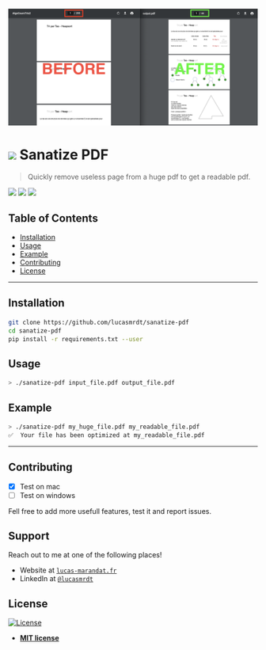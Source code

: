 ![](./assets/preview.png)

# ![](https://img.shields.io/badge/status-beta-orange) Sanatize PDF

> Quickly remove useless page from a huge pdf to get a readable pdf.

![](https://img.shields.io/badge/linux-OK-green) ![](https://img.shields.io/badge/mac-OK-green) ![](https://img.shields.io/badge/windows-not_tested-orange)

## Table of Contents

- [Installation](#installation)
- [Usage](#usage)
- [Example](#example)
- [Contributing](#contributing)
- [License](#license)

---

## Installation

```bash
git clone https://github.com/lucasmrdt/sanatize-pdf
cd sanatize-pdf
pip install -r requirements.txt --user
```

## Usage

```bash
> ./sanatize-pdf input_file.pdf output_file.pdf
```

## Example

```bash
> ./sanatize-pdf my_huge_file.pdf my_readable_file.pdf
✅  Your file has been optimized at my_readable_file.pdf
```

---

## Contributing

- [x] Test on mac
- [ ] Test on windows

Fell free to add more usefull features, test it and report issues.

## Support

Reach out to me at one of the following places!

- Website at <a href="https://lucas-marandat.fr" target="_blank">`lucas-marandat.fr`</a>
- LinkedIn at <a href="https://www.linkedin.com/in/lucasmrdt/" target="_blank">`@lucasmrdt`</a>

## License

[![License](https://img.shields.io/:license-mit-blue.svg?style=flat-square)](http://badges.mit-license.org)

- **[MIT license](http://opensource.org/licenses/mit-license.php)**
